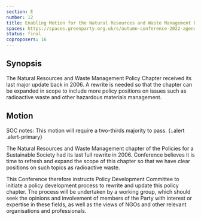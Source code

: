 ```yaml
---
section: E
number: 12
title: Enabling Motion for the Natural Resources and Waste Management Policy Chapter
spaces: https://spaces.greenparty.org.uk/s/autumn-conference-2022-agenda-forum/?contentId=98335
status: final
coproposers: 16
---
```

## Synopsis
The Natural Resources and Waste Management Policy Chapter received its last major update back in 2006. A rewrite is needed so that the chapter can be expanded in scope to include more policy positions on issues such as radioactive waste and other hazardous materials management.

## Motion
SOC notes: This motion will require a two-thirds majority to pass.
{:.alert .alert-primary}

The Natural Resources and Waste Management chapter of the Policies for a Sustainable Society had its last full rewrite in 2006. Conference believes it is time to refresh and expand the scope of this chapter so that we have clear positions on such topics as radioactive waste.

This Conference therefore instructs Policy Development Committee to initiate a policy development process to rewrite and update this policy chapter. The process will be undertaken by a working group, which should seek the opinions and involvement of members of the Party with interest or expertise in these fields, as well as the views of NGOs and other relevant organisations and professionals.

